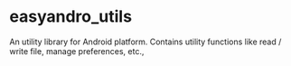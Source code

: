 # easyandro_utils
An utility library for Android platform. Contains utility functions like read / write file, manage preferences, etc.,
